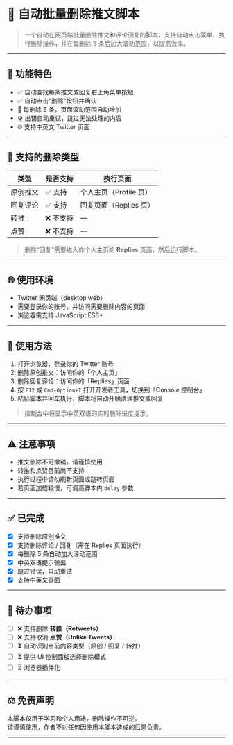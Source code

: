 # 🧹 自动批量删除推文脚本

> 一个自动在网页端批量删除推文和评论回复的脚本，支持自动点击菜单、执行删除操作，并在每删除 5 条后加大滚动范围，以提高效率。

---

## 🧩 功能特色

- ✅ 自动查找每条推文或回复右上角菜单按钮  
- ✅ 自动点击“删除”按钮并确认  
- 🔁 每删除 5 条，页面滚动范围自动增加  
- ⚙️ 出错自动重试，跳过无法处理的内容  
- 🌐 支持中英文 Twitter 页面

---

## 🧭 支持的删除类型

| 类型     | 是否支持 | 执行页面               |
|----------|----------|------------------------|
| 原创推文 | ✅ 支持  | 个人主页（Profile 页） |
| 回复评论 | ✅ 支持  | 回复页面（Replies 页） |
| 转推     | ❌ 不支持 | —                      |
| 点赞     | ❌ 不支持 | —                      |

> 删除“回复”需要进入你个人主页的 **Replies** 页面，然后运行脚本。

---

## 🌐 使用环境

- Twitter 网页端（desktop web）
- 需要登录你的账号，并访问需要删除内容的页面
- 浏览器需支持 JavaScript ES6+

---

## 🚀 使用方法

1. 打开浏览器，登录你的 Twitter 账号  
2. 删除原创推文：访问你的「个人主页」  
3. 删除回复评论：访问你的「Replies」页面  
4. 按 `F12` 或 `Cmd+Option+I` 打开开发者工具，切换到「Console 控制台」  
5. 粘贴脚本并回车执行，脚本将自动开始清理推文或回复  

> 控制台中将显示中英双语的实时删除进度提示。

---

## ⚠️ 注意事项

- 推文删除不可撤销，请谨慎使用  
- 转推和点赞目前尚不支持  
- 执行过程中请勿刷新页面或跳转页面  
- 若页面加载较慢，可调高脚本内 `delay` 参数  

---

## ✅ 已完成

- [x] 支持删除原创推文  
- [x] 支持删除评论 / 回复（需在 Replies 页面执行）  
- [x] 每删除 5 条自动加大滚动范围  
- [x] 中英双语提示输出  
- [x] 跳过错误，自动重试  
- [x] 支持中英文界面

---

## 🔧 待办事项

- [ ] ❌ 支持删除 **转推（Retweets）**
- [ ] ❌ 支持取消 **点赞（Unlike Tweets）**
- [ ] ⏳ 自动识别当前内容类型（原创 / 回复 / 转推）
- [ ] ⏳ 提供 UI 控制面板选择删除模式
- [ ] ⏳ 浏览器插件化

---

## ⚖️ 免责声明

本脚本仅用于学习和个人用途，删除操作不可逆。  
请谨慎使用，作者不对任何因使用本脚本造成的后果负责。

---